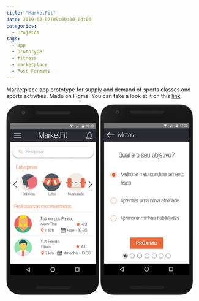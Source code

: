 ```yaml
---
title: "MarketFit"
date: 2019-02-07T09:00:00-04:00
categories:
  - Projetos
tags:
  - app
  - prototype
  - fitness
  - marketplace
  - Post Formats
---
```


Marketplace app prototype for supply and demand of sports classes and sports activities. Made on Figma. You can take a look at it on this [link](https://www.figma.com/proto/f09TVKEFF6BOIJ13cDgz6T/MarketFit?node-id=63%3A246&scaling=scale-down).

![Captura de tela1](/assets/images/marketfit.png)
![Captura de tela2](/assets/images/marketfit2.png)
